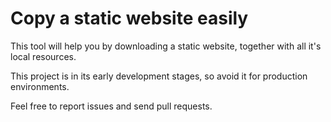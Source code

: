# Copy a static website easily

This tool will help you by downloading a static website, together with all it's local resources.

This project is in its early development stages, so avoid it for production environments.

Feel free to report issues and send pull requests.
